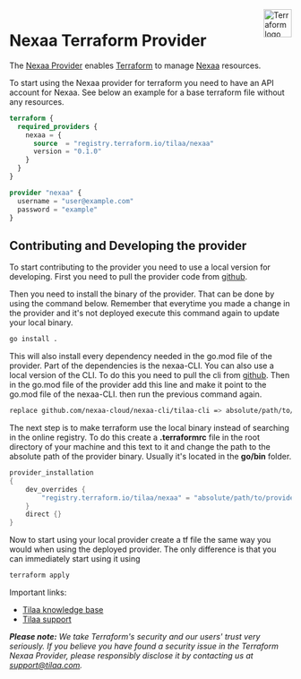 <!-- markdownlint-disable first-line-h1 no-inline-html -->
<a href="https://nexaa.io?utm_source=github&utm_campaign=terraform">
  <picture>
    <img src="https://nexaa.io/assets/nexaa-logo.svg?utm_source=github&utm_campaign=terraform" alt="Terraform logo" title="Terraform" align="right" height="50">
  </picture>
</a>

# Nexaa Terraform Provider

The [Nexaa Provider](https://github.com/nexaa-cloud/terraform-provider-nexaa/) enables [Terraform](https://terraform.io) to manage [Nexaa](https://portal.nexaa.io?utm_source=github&utm_campaign=terraform) resources.

To start using the Nexaa provider for terraform you need to have an API account for Nexaa. See below an example for a base terraform file without any resources.

```tf
terraform {
  required_providers {
    nexaa = {
      source  = "registry.terraform.io/tilaa/nexaa"
      version = "0.1.0"
    }
  }
}

provider "nexaa" {
  username = "user@example.com"
  password = "example"
}
```

## Contributing and Developing the provider

To start contributing to the provider you need to use a local version for developing. First you need to pull the provider code from [github](http://github.com/nexaa-cloud/terraform-provider-nexaa). 

Then you need to install the binary of the provider. That can be done by using the command below. Remember that everytime you made a change in the provider and it's not deployed execute this command again to update your local binary.
```bash
go install .
```


This will also install every dependency needed in the go.mod file of the provider. Part of the dependencies is the nexaa-CLI. You can also use a local version of the CLI. To do this you need to pull the cli from [github](https://github.com/nexaa-cloud/nexaa-cli). Then in the go.mod file of the provider add this line and make it point to the go.mod file of the nexaa-CLI. then run the previous command again.
```bash
replace github.com/nexaa-cloud/nexaa-cli/tilaa-cli => absolute/path/to/the/go.mod
```

The next step is to make terraform use the local binary instead of searching in the online registry. To do this create a **.terraformrc** file in the root directory of your machine and this text to it and change the path to the absolute path of the provider binary. Usually it's located in the **go/bin** folder.
```go
provider_installation 
{
	dev_overrides {
		"registry.terraform.io/tilaa/nexaa" = "absolute/path/to/provider/binary"
	}
	direct {}
}
```

Now to start using your local provider create a tf file the same way you would when using the deployed provider. The only difference is that you can immediately start using it using
```bash
terraform apply
```




Important links:
- [Tilaa knowledge base](https://support.tilaa.com)
- [Tilaa support](https://tilaa.com/support)


_**Please note:** We take Terraform's security and our users' trust very seriously. If you believe you have found a security issue in the Terraform Nexaa Provider, please responsibly disclose it by contacting us at support@tilaa.com._
